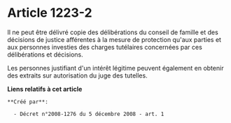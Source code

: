 # Article 1223-2

Il ne peut être délivré copie des délibérations du conseil de famille et des décisions de justice afférentes à la mesure de
protection qu'aux parties et aux personnes investies des charges tutélaires concernées par ces délibérations et décisions. 

Les personnes justifiant d'un intérêt légitime peuvent également en obtenir des extraits sur autorisation du juge des
tutelles.

**Liens relatifs à cet article**

	**Créé par**:

	  - Décret n°2008-1276 du 5 décembre 2008 - art. 1
